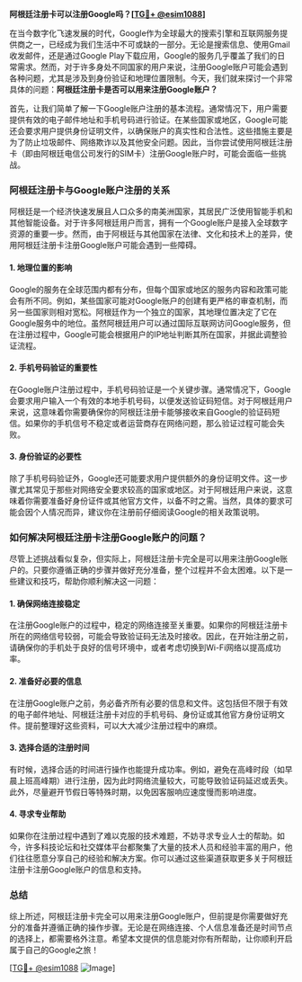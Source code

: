 **阿根廷注册卡可以注册Google吗？[[TG💪+ @esim1088](https://t.me/s/esim1088)]**

在当今数字化飞速发展的时代，Google作为全球最大的搜索引擎和互联网服务提供商之一，已经成为我们生活中不可或缺的一部分。无论是搜索信息、使用Gmail收发邮件，还是通过Google Play下载应用，Google的服务几乎覆盖了我们的日常需求。然而，对于许多身处不同国家的用户来说，注册Google账户可能会遇到各种问题，尤其是涉及到身份验证和地理位置限制。今天，我们就来探讨一个非常具体的问题：**阿根廷注册卡是否可以用来注册Google账户？**

首先，让我们简单了解一下Google账户注册的基本流程。通常情况下，用户需要提供有效的电子邮件地址和手机号码进行验证。在某些国家或地区，Google可能还会要求用户提供身份证明文件，以确保账户的真实性和合法性。这些措施主要是为了防止垃圾邮件、网络欺诈以及其他安全问题。因此，当你尝试使用阿根廷注册卡（即由阿根廷电信公司发行的SIM卡）注册Google账户时，可能会面临一些挑战。

### 阿根廷注册卡与Google账户注册的关系

阿根廷是一个经济快速发展且人口众多的南美洲国家，其居民广泛使用智能手机和其他智能设备。对于许多阿根廷用户而言，拥有一个Google账户是接入全球数字资源的重要一步。然而，由于阿根廷与其他国家在法律、文化和技术上的差异，使用阿根廷注册卡注册Google账户可能会遇到一些障碍。

#### 1. 地理位置的影响

Google的服务在全球范围内都有分布，但每个国家或地区的服务内容和政策可能会有所不同。例如，某些国家可能对Google账户的创建有更严格的审查机制，而另一些国家则相对宽松。阿根廷作为一个独立的国家，其地理位置决定了它在Google服务中的地位。虽然阿根廷用户可以通过国际互联网访问Google服务，但在注册过程中，Google可能会根据用户的IP地址判断其所在国家，并据此调整验证流程。

#### 2. 手机号码验证的重要性

在Google账户注册过程中，手机号码验证是一个关键步骤。通常情况下，Google会要求用户输入一个有效的本地手机号码，以便发送验证码短信。对于阿根廷用户来说，这意味着你需要确保你的阿根廷注册卡能够接收来自Google的验证码短信。如果你的手机信号不稳定或者运营商存在网络问题，那么验证过程可能会失败。

#### 3. 身份验证的必要性

除了手机号码验证外，Google还可能要求用户提供额外的身份证明文件。这一步骤尤其常见于那些对网络安全要求较高的国家或地区。对于阿根廷用户来说，这意味着你需要准备好身份证件或其他官方文件，以备不时之需。当然，具体的要求可能会因个人情况而异，建议你在注册前仔细阅读Google的相关政策说明。

### 如何解决阿根廷注册卡注册Google账户的问题？

尽管上述挑战看似复杂，但实际上，阿根廷注册卡完全是可以用来注册Google账户的。只要你遵循正确的步骤并做好充分准备，整个过程并不会太困难。以下是一些建议和技巧，帮助你顺利解决这一问题：

#### 1. 确保网络连接稳定

在注册Google账户的过程中，稳定的网络连接至关重要。如果你的阿根廷注册卡所在的网络信号较弱，可能会导致验证码无法及时接收。因此，在开始注册之前，请确保你的手机处于良好的信号环境中，或者考虑切换到Wi-Fi网络以提高成功率。

#### 2. 准备好必要的信息

在注册Google账户之前，务必备齐所有必要的信息和文件。这包括但不限于有效的电子邮件地址、阿根廷注册卡对应的手机号码、身份证或其他官方身份证明文件。提前整理好这些资料，可以大大减少注册过程中的麻烦。

#### 3. 选择合适的注册时间

有时候，选择合适的时间进行操作也能提升成功率。例如，避免在高峰时段（如早晨上班高峰期）进行注册，因为此时网络流量较大，可能导致验证码延迟或丢失。此外，尽量避开节假日等特殊时期，以免因客服响应速度慢而影响进度。

#### 4. 寻求专业帮助

如果你在注册过程中遇到了难以克服的技术难题，不妨寻求专业人士的帮助。如今，许多科技论坛和社交媒体平台都聚集了大量的技术人员和经验丰富的用户，他们往往愿意分享自己的经验和解决方案。你可以通过这些渠道获取更多关于阿根廷注册卡注册Google账户的信息和支持。

### 总结

综上所述，阿根廷注册卡完全可以用来注册Google账户，但前提是你需要做好充分的准备并遵循正确的操作步骤。无论是在网络连接、个人信息准备还是时间节点的选择上，都需要格外注意。希望本文提供的信息能对你有所帮助，让你顺利开启属于自己的Google之旅！

[[TG💪+ @esim1088](https://t.me/s/esim1088) ![Image](https://i.postimg.cc/4NQfJmqS/Snipaste-2025-05-13-00-14-12.png)]